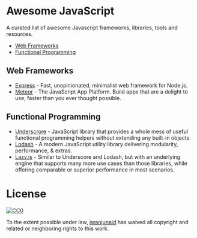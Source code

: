 # Awesome JavaScript

A curated list of awesome Javascript frameworks, libraries, tools and resources.

* [Web Frameworks](#web-frameworks)
* [Functional Programming](#functional-programming)

## Web Frameworks

* [Express](http://expressjs.com) - Fast, unopinionated, minimalist web framework for Node.js.
* [Meteor](https://www.meteor.com) - The JavaScript App Platform. Build apps that are a delight to use, faster than you ever thought possible.

## Functional Programming

* [Underscrore](http://underscorejs.org/) - JavaScript library that provides a whole mess of useful functional programming helpers without extending any built-in objects.
* [Lodash](https://lodash.com/) - A modern JavaScript utility library delivering modularity, performance, & extras.
* [Lazy.js](http://danieltao.com/lazy.js/) - Similar to Underscore and Lodash, but with an underlying engine that supports many more use cases than those libraries, while offering comparable or superior performance in most scenarios.

# License

[![CC0](http://i.creativecommons.org/p/zero/1.0/88x31.png)](http://creativecommons.org/publicdomain/zero/1.0/)

To the extent possible under law, [iwanjunaid](https://github.com/iwanjunaid) has waived all copyright and related or neighboring rights to this work.
